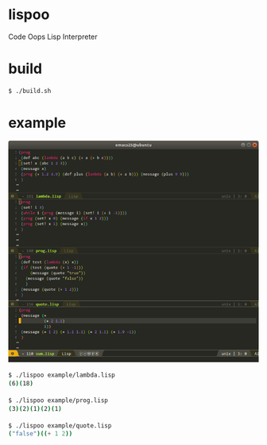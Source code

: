 # lispoo

Code Oops Lisp Interpreter

# build

```sh
$ ./build.sh
```

# example

![lispoo.png](./lispoo.png)

```sh
$ ./lispoo example/lambda.lisp
(6)(18)

$ ./lispoo example/prog.lisp
(3)(2)(1)(2)(1)

$ ./lispoo example/quote.lisp
("false")((+ 1 2))
```